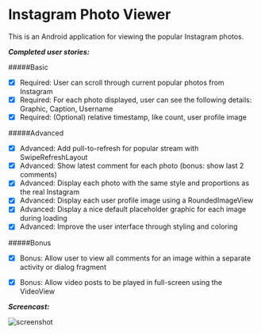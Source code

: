 Instagram Photo Viewer
=============

This is an Android application for viewing the popular Instagram photos.

**_Completed user stories:_**

#####Basic

- [x] Required: User can scroll through current popular photos from Instagram
- [x] Required: For each photo displayed, user can see the following details:
Graphic, Caption, Username
- [x] Required: (Optional) relative timestamp, like count, user profile image

#####Advanced

- [x] Advanced: Add pull-to-refresh for popular stream with SwipeRefreshLayout
- [x] Advanced: Show latest comment for each photo (bonus: show last 2 comments)
- [x] Advanced: Display each photo with the same style and proportions as the real Instagram
- [x] Advanced: Display each user profile image using a RoundedImageView
- [x] Advanced: Display a nice default placeholder graphic for each image during loading
- [x] Advanced: Improve the user interface through styling and coloring

#####Bonus

- [x] Bonus: Allow user to view all comments for an image within a separate activity or dialog fragment
- [x] Bonus: Allow video posts to be played in full-screen using the VideoView


**_Screencast:_**

![screenshot](https://github.com/fengsterooni/instagramclient/blob/master/instagram.gif)